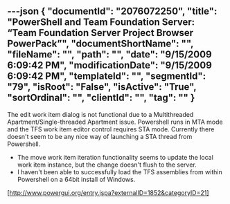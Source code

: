 ---json
{
  "documentId": "2076072250",
  "title": "PowerShell and Team Foundation Server: “Team Foundation Server Project Browser PowerPack”",
  "documentShortName": "",
  "fileName": "",
  "path": "",
  "date": "9/15/2009 6:09:42 PM",
  "modificationDate": "9/15/2009 6:09:42 PM",
  "templateId": "",
  "segmentId": "79",
  "isRoot": "False",
  "isActive": "True",
  "sortOrdinal": "",
  "clientId": "",
  "tag": ""
}
---

The edit work item dialog is not functional due to a Multithreaded Apartment/Single-threaded Apartment issue. Powershell runs in MTA mode and the TFS work item editor control requires STA mode. Currently there doesn't seem to be any nice way of launching a STA thread from Powershell.
- The move work item iteration functionality seems to update the local work item instance, but the change doesn't flush to the server.
- I haven't been able to successfully load the TFS assemblies from within Powershell on a 64bit install of Windows.

[http://www.powergui.org/entry.jspa?externalID=1852&categoryID=21]
